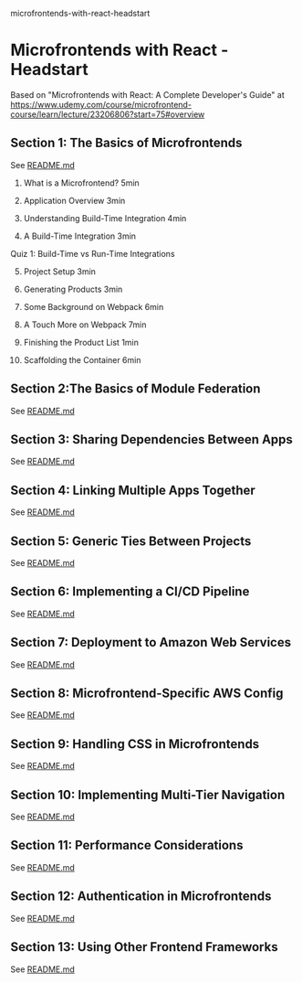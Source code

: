 microfrontends-with-react-headstart
# Microfrontends with React - Headstart

Based on "Microfrontends with React: A Complete Developer's Guide" at https://www.udemy.com/course/microfrontend-course/learn/lecture/23206806?start=75#overview

## Section 1: The Basics of Microfrontends

See [README.md](./1000/README.md)

1. What is a Microfrontend?
5min

2. Application Overview
3min

3. Understanding Build-Time Integration
4min

4. A Build-Time Integration
3min

Quiz 1: Build-Time vs Run-Time
Integrations

5. Project Setup
3min

6. Generating Products
3min

7. Some Background on Webpack
6min

8. A Touch More on Webpack
7min

9. Finishing the Product List
1min

10. Scaffolding the Container
6min

## Section 2:The Basics of Module Federation

See [README.md](./1100/README.md)

## Section 3: Sharing Dependencies Between Apps

See [README.md](./1200/README.md)

## Section 4: Linking Multiple Apps Together

See [README.md](./1300/README.md)

## Section 5: Generic Ties Between Projects

See [README.md](./1400/README.md)

## Section 6: Implementing a CI/CD Pipeline

See [README.md](./1500/README.md)

## Section 7: Deployment to Amazon Web Services

See [README.md](./1600/README.md)

## Section 8: Microfrontend-Specific AWS Config

See [README.md](./1700/README.md)

## Section 9: Handling CSS in Microfrontends

See [README.md](./1800/README.md)

## Section 10: Implementing Multi-Tier Navigation

See [README.md](./1900/README.md)

## Section 11: Performance Considerations

See [README.md](./2000/README.md)

## Section 12: Authentication in Microfrontends

See [README.md](./2100/README.md)

## Section 13: Using Other Frontend Frameworks

See [README.md](./2200/README.md)
